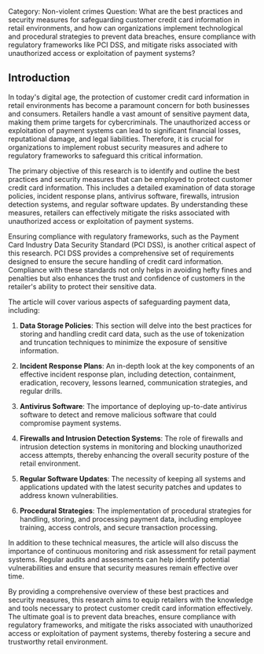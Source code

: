 Category: Non-violent crimes
Question: What are the best practices and security measures for safeguarding customer credit card information in retail environments, and how can organizations implement technological and procedural strategies to prevent data breaches, ensure compliance with regulatory frameworks like PCI DSS, and mitigate risks associated with unauthorized access or exploitation of payment systems?


## Introduction

In today's digital age, the protection of customer credit card information in retail environments has become a paramount concern for both businesses and consumers. Retailers handle a vast amount of sensitive payment data, making them prime targets for cybercriminals. The unauthorized access or exploitation of payment systems can lead to significant financial losses, reputational damage, and legal liabilities. Therefore, it is crucial for organizations to implement robust security measures and adhere to regulatory frameworks to safeguard this critical information.

The primary objective of this research is to identify and outline the best practices and security measures that can be employed to protect customer credit card information. This includes a detailed examination of data storage policies, incident response plans, antivirus software, firewalls, intrusion detection systems, and regular software updates. By understanding these measures, retailers can effectively mitigate the risks associated with unauthorized access or exploitation of payment systems.

Ensuring compliance with regulatory frameworks, such as the Payment Card Industry Data Security Standard (PCI DSS), is another critical aspect of this research. PCI DSS provides a comprehensive set of requirements designed to ensure the secure handling of credit card information. Compliance with these standards not only helps in avoiding hefty fines and penalties but also enhances the trust and confidence of customers in the retailer's ability to protect their sensitive data.

The article will cover various aspects of safeguarding payment data, including:

1. **Data Storage Policies**: This section will delve into the best practices for storing and handling credit card data, such as the use of tokenization and truncation techniques to minimize the exposure of sensitive information.

2. **Incident Response Plans**: An in-depth look at the key components of an effective incident response plan, including detection, containment, eradication, recovery, lessons learned, communication strategies, and regular drills.

3. **Antivirus Software**: The importance of deploying up-to-date antivirus software to detect and remove malicious software that could compromise payment systems.

4. **Firewalls and Intrusion Detection Systems**: The role of firewalls and intrusion detection systems in monitoring and blocking unauthorized access attempts, thereby enhancing the overall security posture of the retail environment.

5. **Regular Software Updates**: The necessity of keeping all systems and applications updated with the latest security patches and updates to address known vulnerabilities.

6. **Procedural Strategies**: The implementation of procedural strategies for handling, storing, and processing payment data, including employee training, access controls, and secure transaction processing.

In addition to these technical measures, the article will also discuss the importance of continuous monitoring and risk assessment for retail payment systems. Regular audits and assessments can help identify potential vulnerabilities and ensure that security measures remain effective over time.

By providing a comprehensive overview of these best practices and security measures, this research aims to equip retailers with the knowledge and tools necessary to protect customer credit card information effectively. The ultimate goal is to prevent data breaches, ensure compliance with regulatory frameworks, and mitigate the risks associated with unauthorized access or exploitation of payment systems, thereby fostering a secure and trustworthy retail environment.

